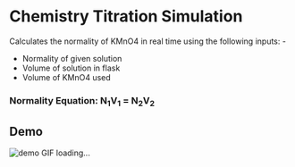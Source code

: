 # Chemistry Titration Simulation

Calculates the normality of KMnO4 in real time using the following inputs: -
- Normality of given solution 
- Volume of solution in flask
- Volume of KMnO4 used

### Normality Equation: N<sub>1</sub>V<sub>1</sub> = N<sub>2</sub>V<sub>2</sub>

## Demo
![demo GIF loading...](https://github.com/brute4s99/games/raw/master/Chem%20Titration/chem.gif)
